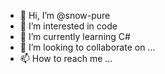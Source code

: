 - 👋 Hi, I’m @snow-pure
- 👀 I’m interested in code
- 🌱 I’m currently learning C#
- 💞️ I’m looking to collaborate on ...
- 📫 How to reach me ...

<!---
snow-pure/snow-pure is a ✨ special ✨ repository because its `README.md` (this file) appears on your GitHub profile.
You can click the Preview link to take a look at your changes.
--->
